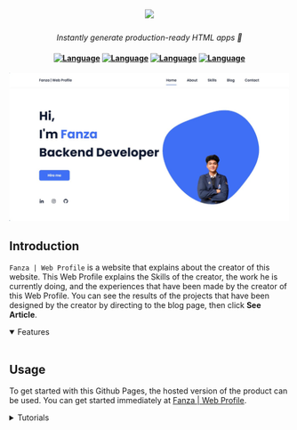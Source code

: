 <h1 align="center">
    <a href="https://amplication.com/#gh-light-mode-only">
    <img src="assets/img/favicon.ico">
    </a>
</h1>

<p align="center">
  <i align="center">Instantly generate production-ready HTML apps 🚀</i>
</p>

<h4 align="center">
  <a href="https://github.com/Shreejan-35/Classified"><img src="https://img.shields.io/badge/python-3670A0?style=for-the-badge&logo=python&logoColor=ffdd54" alt="Language"></a>
  <a href="https://github.com/Shreejan-35/Classified"><img src="https://img.shields.io/badge/html5-%23E34F26.svg?style=for-the-badge&logo=html5&logoColor=white" alt="Language"></a>
  <a href="https://github.com/Shreejan-35/Classified"><img src="https://img.shields.io/badge/css3-%231572B6.svg?style=for-the-badge&logo=css3&logoColor=white" alt="Language"></a>
  <a href="https://github.com/Shreejan-35/Classified"><img src="https://img.shields.io/badge/javascript-%23323330.svg?style=for-the-badge&logo=javascript&logoColor=%23F7DF1E" alt="Language"></a>
</h4>


<p align="center">
    <img src="assets/img/HomeScrapping.jpg" alt="dashboard"/>
</p>

## Introduction

`Fanza | Web Profile` is a website that explains about the creator of this website.  This Web Profile explains the Skills of the creator, the work he is currently doing, and the experiences that have been made by the creator of this Web Profile.  You can see the results of the projects that have been designed by the creator by directing to the blog page, then click **See Article**.

<details open>
<summary>
 Features
</summary> <br />



</details>

## Usage

To get started with this Github Pages, the hosted version of the product can be used. You can get started immediately at [Fanza | Web Profile](https://shreejan-35.github.io/Fanza-Web-Profile/).

<details>
<summary>
  Tutorials
</summary> <br />

</details>

